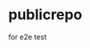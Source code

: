 # publicrepo
for e2e test




















































































































































































































































































































































































































































































































































































































































































































































































































































































































































































































































































































































































































































































































































































































































































































































































































































































































































































































































































































































































































































































































































































































































































































































































































































































































































































































































































































































































































































































































































































































































































































































































































































































































































































































































































































































































































































































































































































































































































































































































































































































































































































































































































































































































































































































